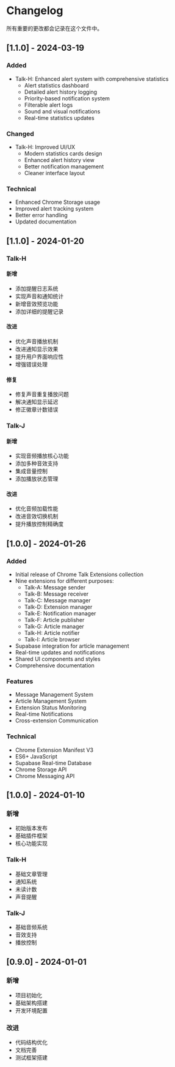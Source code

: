 # Changelog

所有重要的更改都会记录在这个文件中。

## [1.1.0] - 2024-03-19

### Added
- Talk-H: Enhanced alert system with comprehensive statistics
  - Alert statistics dashboard
  - Detailed alert history logging
  - Priority-based notification system
  - Filterable alert logs
  - Sound and visual notifications
  - Real-time statistics updates

### Changed
- Talk-H: Improved UI/UX
  - Modern statistics cards design
  - Enhanced alert history view
  - Better notification management
  - Cleaner interface layout

### Technical
- Enhanced Chrome Storage usage
- Improved alert tracking system
- Better error handling
- Updated documentation

## [1.1.0] - 2024-01-20

### Talk-H
#### 新增
- 添加提醒日志系统
- 实现声音和通知统计
- 新增音效预览功能
- 添加详细的提醒记录

#### 改进
- 优化声音播放机制
- 改进通知显示效果
- 提升用户界面响应性
- 增强错误处理

#### 修复
- 修复声音重复播放问题
- 解决通知显示延迟
- 修正徽章计数错误

### Talk-J
#### 新增
- 实现音频播放核心功能
- 添加多种音效支持
- 集成音量控制
- 添加播放状态管理

#### 改进
- 优化音频加载性能
- 改进音效切换机制
- 提升播放控制精确度

## [1.0.0] - 2024-01-26

### Added
- Initial release of Chrome Talk Extensions collection
- Nine extensions for different purposes:
  - Talk-A: Message sender
  - Talk-B: Message receiver
  - Talk-C: Message manager
  - Talk-D: Extension manager
  - Talk-E: Notification manager
  - Talk-F: Article publisher
  - Talk-G: Article manager
  - Talk-H: Article notifier
  - Talk-I: Article browser
- Supabase integration for article management
- Real-time updates and notifications
- Shared UI components and styles
- Comprehensive documentation

### Features
- Message Management System
- Article Management System
- Extension Status Monitoring
- Real-time Notifications
- Cross-extension Communication

### Technical
- Chrome Extension Manifest V3
- ES6+ JavaScript
- Supabase Real-time Database
- Chrome Storage API
- Chrome Messaging API

## [1.0.0] - 2024-01-10

### 新增
- 初始版本发布
- 基础插件框架
- 核心功能实现

### Talk-H
- 基础文章管理
- 通知系统
- 未读计数
- 声音提醒

### Talk-J
- 基础音频系统
- 音效支持
- 播放控制

## [0.9.0] - 2024-01-01

### 新增
- 项目初始化
- 基础架构搭建
- 开发环境配置

### 改进
- 代码结构优化
- 文档完善
- 测试框架搭建